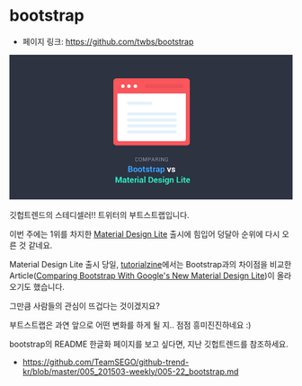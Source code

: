 # bootstrap

- 페이지 링크: https://github.com/twbs/bootstrap

[![이미지](../img/019-20.png)](http://tutorialzine.com/2015/07/comparing-bootstrap-with-mdl/)

깃헙트렌드의 스테디셀러!! 트위터의 부트스트랩입니다.

이번 주에는 1위를 차지한 [Material Design Lite](http://www.getmdl.io/) 출시에 힘입어 덩달아 순위에 다시 오른 것 같네요.

Material Design Lite 출시 당일, [tutorialzine](http://tutorialzine.com/)에서는 Bootstrap과의 차이점을 비교한 Article([Comparing Bootstrap With Google's New Material Design Lite](http://tutorialzine.com/2015/07/comparing-bootstrap-with-mdl/))이 올라오기도 했습니다.

그만큼 사람들의 관심이 뜨겁다는 것이겠지요?

부트스트랩은 과연 앞으로 어떤 변화를 하게 될 지.. 점점 흥미진진하네요 :)

bootstrap의 README 한글화 페이지를 보고 싶다면, 지난 깃헙트렌드를 참조하세요.
- https://github.com/TeamSEGO/github-trend-kr/blob/master/005_201503-weekly/005-22_bootstrap.md
